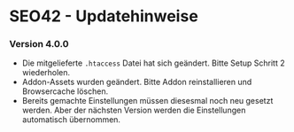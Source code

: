 SEO42 - Updatehinweise
======================

### Version 4.0.0

* Die mitgelieferte `.htaccess` Datei hat sich geändert. Bitte Setup Schritt 2 wiederholen.
* Addon-Assets wurden geändert. Bitte Addon reinstallieren und Browsercache löschen.
* Bereits gemachte Einstellungen müssen diesesmal noch neu gesetzt werden. Aber der nächsten Version werden die Einstellungen automatisch übernommen.



